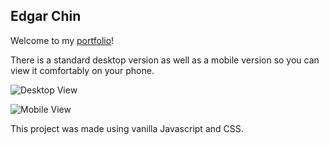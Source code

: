 ## Edgar Chin

Welcome to my [portfolio](https://echin522.github.io/)!

There is a standard desktop version as well as a mobile version so you can view it comfortably on your phone.

![Desktop View](https://imgur.com/n9lBTaL)

![Mobile View](https://imgur.com/b2my2cF)

This project was made using vanilla Javascript and CSS.
